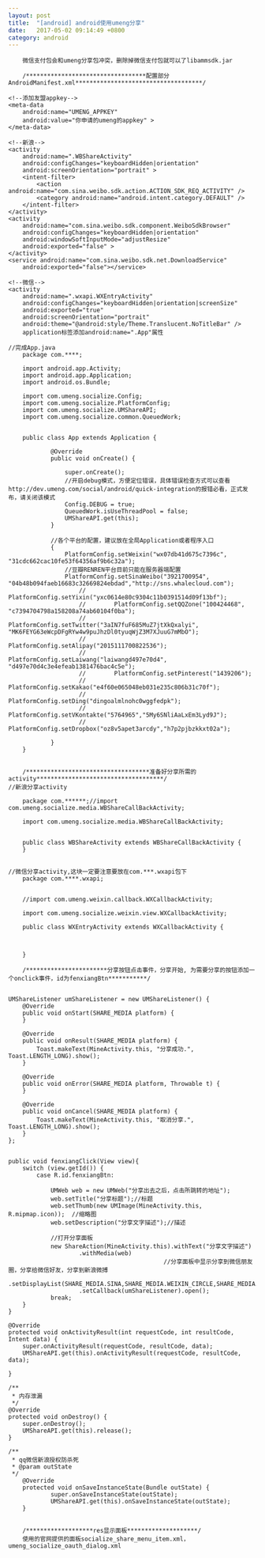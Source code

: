 ```yaml
---
layout: post
title:  "[android] android使用umeng分享"
date:   2017-05-02 09:14:49 +0800
category: android
---
```


		微信支付包会和umeng分享包冲突，删除掉微信支付包就可以了libammsdk.jar

		/**********************************配置部分AndroidManifest.xml************************************/

    <!--添加友盟appkey-->
    <meta-data
        android:name="UMENG_APPKEY"
        android:value="你申请的umeng的appkey" >
    </meta-data>

    <!--新浪-->
    <activity
        android:name=".WBShareActivity"
        android:configChanges="keyboardHidden|orientation"
        android:screenOrientation="portrait" >
        <intent-filter>
            <action android:name="com.sina.weibo.sdk.action.ACTION_SDK_REQ_ACTIVITY" />
            <category android:name="android.intent.category.DEFAULT" />
        </intent-filter>
    </activity>
    <activity
        android:name="com.sina.weibo.sdk.component.WeiboSdkBrowser"
        android:configChanges="keyboardHidden|orientation"
        android:windowSoftInputMode="adjustResize"
        android:exported="false" >
    </activity>
    <service android:name="com.sina.weibo.sdk.net.DownloadService"
        android:exported="false"></service>

    <!--微信-->
    <activity
        android:name=".wxapi.WXEntryActivity"
        android:configChanges="keyboardHidden|orientation|screenSize"
        android:exported="true"
        android:screenOrientation="portrait"
        android:theme="@android:style/Theme.Translucent.NoTitleBar" />
		application标签添加android:name=".App"属性

    //完成App.java
		package com.****;

		import android.app.Activity;
		import android.app.Application;
		import android.os.Bundle;

		import com.umeng.socialize.Config;
		import com.umeng.socialize.PlatformConfig;
		import com.umeng.socialize.UMShareAPI;
		import com.umeng.socialize.common.QueuedWork;


		public class App extends Application {

				@Override
				public void onCreate() {

				    super.onCreate();
				    //开启debug模式，方便定位错误，具体错误检查方式可以查看http://dev.umeng.com/social/android/quick-integration的报错必看，正式发布，请关闭该模式
				    Config.DEBUG = true;
				    QueuedWork.isUseThreadPool = false;
				    UMShareAPI.get(this);
				}

				//各个平台的配置，建议放在全局Application或者程序入口
				{
				    PlatformConfig.setWeixin("wx07db41d675c7396c", "31cdc662cac10fe53f64356af9b6c32a");
				    //豆瓣RENREN平台目前只能在服务器端配置
				    PlatformConfig.setSinaWeibo("3921700954", "04b48b094faeb16683c32669824ebdad","http://sns.whalecloud.com");
						//        PlatformConfig.setYixin("yxc0614e80c9304c11b0391514d09f13bf");
						//        PlatformConfig.setQQZone("100424468", "c7394704798a158208a74ab60104f0ba");
						//        PlatformConfig.setTwitter("3aIN7fuF685MuZ7jtXkQxalyi", "MK6FEYG63eWcpDFgRYw4w9puJhzDl0tyuqWjZ3M7XJuuG7mMbO");
						//        PlatformConfig.setAlipay("2015111700822536");
						//        PlatformConfig.setLaiwang("laiwangd497e70d4", "d497e70d4c3e4efeab1381476bac4c5e");
						//        PlatformConfig.setPinterest("1439206");
						//        PlatformConfig.setKakao("e4f60e065048eb031e235c806b31c70f");
						//        PlatformConfig.setDing("dingoalmlnohc0wggfedpk");
						//        PlatformConfig.setVKontakte("5764965","5My6SNliAaLxEm3Lyd9J");
						//        PlatformConfig.setDropbox("oz8v5apet3arcdy","h7p2pjbzkkxt02a");

				}
		}


		/***********************************准备好分享所需的activity************************************/
    //新浪分享activity

		package com.******;//import com.umeng.socialize.media.WBShareCallBackActivity;

		import com.umeng.socialize.media.WBShareCallBackActivity;


		public class WBShareActivity extends WBShareCallBackActivity {
		}


    //微信分享activity,这块一定要注意要放在com.***.wxapi包下
		package com.****.wxapi;


		//import com.umeng.weixin.callback.WXCallbackActivity;

		import com.umeng.socialize.weixin.view.WXCallbackActivity;

		public class WXEntryActivity extends WXCallbackActivity {



		}

		/***********************分享按钮点击事件，分享开始, 为需要分享的按钮添加一个onclick事件，id为fenxiangBtn***********/


    UMShareListener umShareListener = new UMShareListener() {
        @Override
        public void onStart(SHARE_MEDIA platform) {
        }

        @Override
        public void onResult(SHARE_MEDIA platform) {
            Toast.makeText(MineActivity.this, "分享成功.", Toast.LENGTH_LONG).show();
        }

        @Override
        public void onError(SHARE_MEDIA platform, Throwable t) {
        }

        @Override
        public void onCancel(SHARE_MEDIA platform) {
            Toast.makeText(MineActivity.this, "取消分享.", Toast.LENGTH_LONG).show();
        }
    };


    public void fenxiangClick(View view){
        switch (view.getId()) {
            case R.id.fenxiangBtn:

                UMWeb web = new UMWeb("分享出去之后，点击所跳转的地址");
                web.setTitle("分享标题");//标题
                web.setThumb(new UMImage(MineActivity.this, R.mipmap.icon));  //缩略图
                web.setDescription("分享文字描述");//描述

                //打开分享面板
                new ShareAction(MineActivity.this).withText("分享文字描述")
                        .withMedia(web)
												//分享面板中显示分享到微信朋友圈，分享给微信好友，分享到新浪微搏
                        .setDisplayList(SHARE_MEDIA.SINA,SHARE_MEDIA.WEIXIN_CIRCLE,SHARE_MEDIA.WEIXIN)
                        .setCallback(umShareListener).open();
                break;
        }
    }

    @Override
    protected void onActivityResult(int requestCode, int resultCode, Intent data) {
        super.onActivityResult(requestCode, resultCode, data);
        UMShareAPI.get(this).onActivityResult(requestCode, resultCode, data);

    }

    /**
     * 内存泄漏
     */
    @Override
    protected void onDestroy() {
        super.onDestroy();
        UMShareAPI.get(this).release();
    }

    /**
     * qq微信新浪授权防杀死
     * @param outState
     */
		@Override
		protected void onSaveInstanceState(Bundle outState) {
				super.onSaveInstanceState(outState);
				UMShareAPI.get(this).onSaveInstanceState(outState);
		}


		/*******************res显示面板********************/
		使用的官网提供的面板socialize_share_menu_item.xml，umeng_socialize_oauth_dialog.xml




